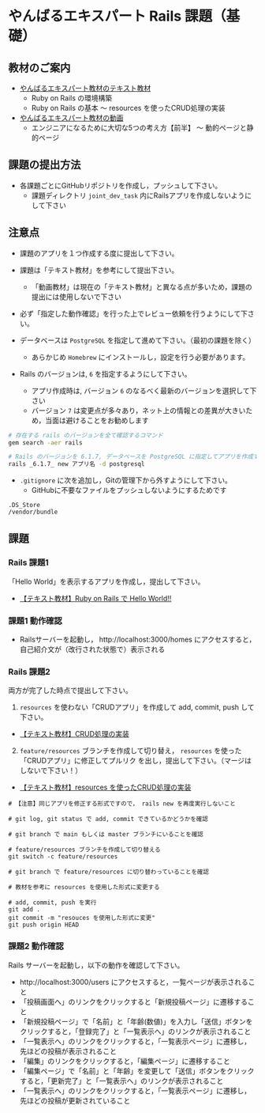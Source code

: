 # やんばるエキスパート Rails 課題（基礎）

## 教材のご案内

- [やんばるエキスパート教材のテキスト教材](https://www.yanbaru-code.com/)
  - Ruby on Rails の環境構築
  - Ruby on Rails の基本 〜 resources を使ったCRUD処理の実装
- [やんばるエキスパート教材の動画](https://www.yanbaru-code.com/movies)
  - エンジニアになるために大切な5つの考え方【前半】 〜 動的ページと静的ページ

## 課題の提出方法

- 各課題ごとにGitHubリポジトリを作成し，プッシュして下さい。
  - 課題ディレクトリ `joint_dev_task` 内にRailsアプリを作成しないようにして下さい

## 注意点

- 課題のアプリを１つ作成する度に提出して下さい。

- 課題は「テキスト教材」を参考にして提出下さい。
  - 「動画教材」は現在の「テキスト教材」と異なる点が多いため，課題の提出には使用しないで下さい

- 必ず「指定した動作確認」を行った上でレビュー依頼を行うようにして下さい。

- データベースは `PostgreSQL` を指定して進めて下さい。（最初の課題を除く）
  - あらかじめ `Homebrew` にインストールし，設定を行う必要があります。

- Rails のバージョンは,  `6` を指定するようにして下さい。
  - アプリ作成時は, バージョン `6` のなるべく最新のバージョンを選択して下さい
  - バージョン `7` は変更点が多々あり，ネット上の情報との差異が大きいため，当面は避けることをお勧めします

```zsh
# 存在する rails のバージョンを全て確認するコマンド
gem search -aer rails

# Rails のバージョンを 6.1.7, データベースを PostgreSQL に指定してアプリを作成するコマンド
rails _6.1.7_ new アプリ名 -d postgresql
```

- `.gitignore` に次を追加し，Gitの管理下から外すようにして下さい。
  - GitHubに不要なファイルをプッシュしないようにするためです

```
.DS_Store
/vendor/bundle
```

## 課題

### Rails 課題1

「Hello World」を表示するアプリを作成し，提出して下さい。
- [【テキスト教材】Ruby on Rails で Hello World!!](https://www.yanbaru-code.com/texts/209)

### 課題1 動作確認

- Railsサーバーを起動し， http://localhost:3000/homes にアクセスすると，自己紹介文が（改行された状態で）表示される

### Rails 課題2

両方が完了した時点で提出して下さい。

1. `resources` を使わない「CRUDアプリ」を作成して add, commit, push して下さい。

- [【テキスト教材】CRUD処理の実装](https://www.yanbaru-code.com/texts/211)

2. `feature/resources` ブランチを作成して切り替え， `resources` を使った「CRUDアプリ」に修正してプルリク を出し，提出して下さい。（マージはしないで下さい！）

- [【テキスト教材】resources を使ったCRUD処理の実装](https://www.yanbaru-code.com/texts/214)

```none:課題2-2の進め方
# 【注意】同じアプリを修正する形式ですので， rails new を再度実行しないこと

# git log, git status で add, commit できているかどうかを確認

# git branch で main もしくは master ブランチにいることを確認

# feature/resources ブランチを作成して切り替える
git switch -c feature/resources

# git branch で feature/resources に切り替わっていることを確認

# 教材を参考に resources を使用した形式に変更する

# add, commit, push を実行
git add .
git commit -m "resouces を使用した形式に変更"
git push origin HEAD
```

### 課題2 動作確認

Rails サーバーを起動し，以下の動作を確認して下さい。

- http://localhost:3000/users にアクセスすると，一覧ページが表示されること
- 「投稿画面へ」のリンクをクリックすると「新規投稿ページ」に遷移すること
- 「新規投稿ページ」で「名前」と「年齢(数値)」を入力し「送信」ボタンをクリックすると，「登録完了」と「一覧表示へ」のリンクが表示されること
- 「一覧表示へ」のリンクをクリックすると，「一覧表示ページ」に遷移し，先ほどの投稿が表示されること
- 「編集」のリンクをクリックすると，「編集ページ」に遷移すること
- 「編集ページ」で「名前」と「年齢」を変更して「送信」ボタンをクリックすると，「更新完了」と「一覧表示へ」のリンクが表示されること
- 「一覧表示へ」のリンクをクリックすると，「一覧表示ページ」に遷移し，先ほどの投稿が更新されていること
